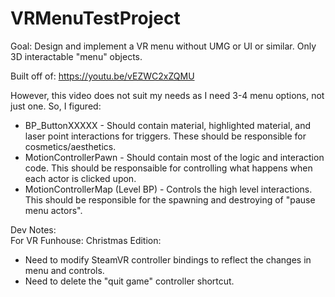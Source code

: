 # VRMenuTestProject  
  
Goal: Design and implement a VR menu without UMG or UI or similar. Only 3D interactable "menu" objects.  
  
Built off of: https://youtu.be/vEZWC2xZQMU  
  
However, this video does not suit my needs as I need 3-4 menu options, not just one. So, I figured:  
- BP_ButtonXXXXX - Should contain material, highlighted material, and laser point interactions for triggers. These should be responsible for cosmetics/aesthetics.   
- MotionControllerPawn - Should contain most of the logic and interaction code. This should be responsaible for controlling what happens when each actor is clicked upon.   
- MotionControllerMap (Level BP) - Controls the high level interactions. This should be responsible for the spawning and destroying of "pause menu actors".  
  
Dev Notes:    
For VR Funhouse: Christmas Edition:  
- Need to modify SteamVR controller bindings to reflect the changes in menu and controls.  
- Need to delete the "quit game" controller shortcut.    
